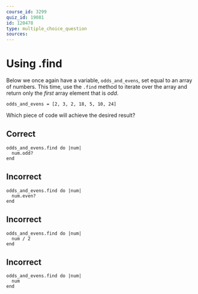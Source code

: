 ```yaml
---
course_id: 3299
quiz_id: 19081
id: 120478
type: multiple_choice_question
sources:
---
```


# Using .find

Below we once again have a variable,&nbsp;`odds_and_evens`, set equal to an
array of numbers. This time, use the&nbsp;`.find`&nbsp;method to iterate over
the array and return only the&nbsp;_first_&nbsp;array element that
is&nbsp;_odd_.

```
odds_and_evens = [2, 3, 2, 18, 5, 10, 24]
```

Which piece of code will achieve the desired result?

## Correct

```
odds_and_evens.find do |num|
  num.odd?
end
```

## Incorrect

```
odds_and_evens.find do |num|
  num.even?
end
```

## Incorrect

```
odds_and_evens.find do |num|
  num / 2
end
```

## Incorrect

```
odds_and_evens.find do |num|
  num
end
```

